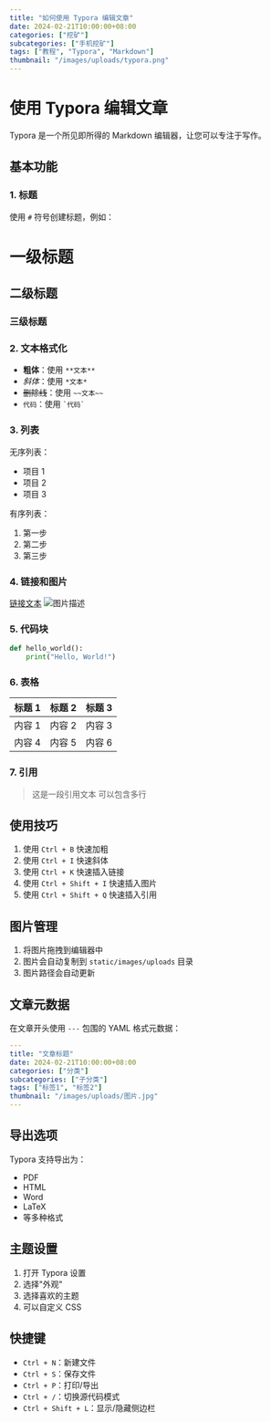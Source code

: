 ```yaml
---
title: "如何使用 Typora 编辑文章"
date: 2024-02-21T10:00:00+08:00
categories: ["挖矿"]
subcategories: ["手机挖矿"]
tags: ["教程", "Typora", "Markdown"]
thumbnail: "/images/uploads/typora.png"
---
```


# 使用 Typora 编辑文章

Typora 是一个所见即所得的 Markdown 编辑器，让您可以专注于写作。

## 基本功能

### 1. 标题
使用 `#` 符号创建标题，例如：
# 一级标题
## 二级标题
### 三级标题

### 2. 文本格式化
- **粗体**：使用 `**文本**`
- *斜体*：使用 `*文本*`
- ~~删除线~~：使用 `~~文本~~`
- `代码`：使用 `` `代码` ``

### 3. 列表
无序列表：
- 项目 1
- 项目 2
- 项目 3

有序列表：
1. 第一步
2. 第二步
3. 第三步

### 4. 链接和图片
[链接文本](https://example.com)
![图片描述](/images/uploads/example.jpg)

### 5. 代码块
```python
def hello_world():
    print("Hello, World!")
```

### 6. 表格
| 标题 1 | 标题 2 | 标题 3 |
|--------|--------|--------|
| 内容 1 | 内容 2 | 内容 3 |
| 内容 4 | 内容 5 | 内容 6 |

### 7. 引用
> 这是一段引用文本
> 可以包含多行

## 使用技巧

1. 使用 `Ctrl + B` 快速加粗
2. 使用 `Ctrl + I` 快速斜体
3. 使用 `Ctrl + K` 快速插入链接
4. 使用 `Ctrl + Shift + I` 快速插入图片
5. 使用 `Ctrl + Shift + Q` 快速插入引用

## 图片管理

1. 将图片拖拽到编辑器中
2. 图片会自动复制到 `static/images/uploads` 目录
3. 图片路径会自动更新

## 文章元数据

在文章开头使用 `---` 包围的 YAML 格式元数据：

```yaml
---
title: "文章标题"
date: 2024-02-21T10:00:00+08:00
categories: ["分类"]
subcategories: ["子分类"]
tags: ["标签1", "标签2"]
thumbnail: "/images/uploads/图片.jpg"
---
```

## 导出选项

Typora 支持导出为：
- PDF
- HTML
- Word
- LaTeX
- 等多种格式

## 主题设置

1. 打开 Typora 设置
2. 选择"外观"
3. 选择喜欢的主题
4. 可以自定义 CSS

## 快捷键

- `Ctrl + N`：新建文件
- `Ctrl + S`：保存文件
- `Ctrl + P`：打印/导出
- `Ctrl + /`：切换源代码模式
- `Ctrl + Shift + L`：显示/隐藏侧边栏 